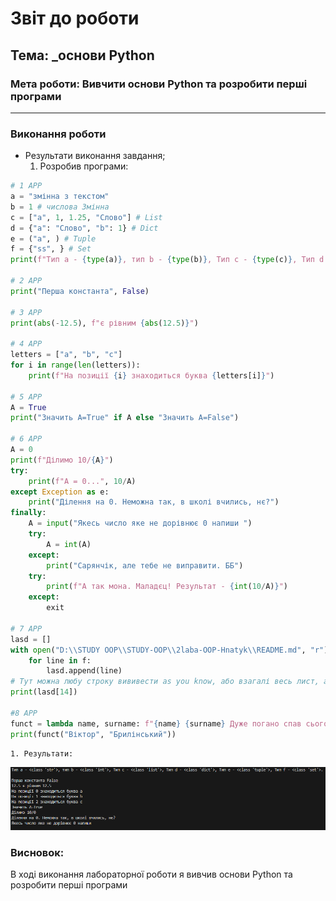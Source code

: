 # Звіт до роботи
## Тема: _основи Python 
### Мета роботи: Вивчити основи Python та розробити перші програми
---
### Виконання роботи
- Результати виконання завдання;
    1. Розробив програми:

```python
# 1 APP
a = "змінна з текстом"
b = 1 # числова Змінна
c = ["a", 1, 1.25, "Слово"] # List
d = {"a": "Слово", "b": 1} # Dict
e = ("a", ) # Tuple
f = {"ss", } # Set
print(f"Тип а - {type(a)}, тип b - {type(b)}, Тип c - {type(c)}, Тип d - {type(d)}, Тип e - {type(e)}, Тип f - {type(f)}.\n")

# 2 APP
print("Перша константа", False)

# 3 APP
print(abs(-12.5), f"є рівним {abs(12.5)}")

# 4 APP
letters = ["a", "b", "c"]
for i in range(len(letters)):
    print(f"На позиції {i} знаходиться буква {letters[i]}")

# 5 APP
A = True
print("Значить А=True" if A else "Значить А=False")

# 6 APP
A = 0
print(f"Ділимо 10/{A}")
try:
    print(f"А = 0...", 10/A)
except Exception as e:
    print("Ділення на 0. Неможна так, в школі вчились, нє?")
finally:
    A = input("Якесь число яке не дорівнює 0 напиши ")
    try:
        A = int(A)
    except:
        print("Сарянчік, але тебе не виправити. ББ")
    try:
        print(f"А так мона. Маладєц! Результат - {int(10/A)}")
    except:
        exit

# 7 APP
lasd = []
with open("D:\\STUDY OOP\\STUDY-OOP\\2laba-OOP-Hnatyk\\README.md", "r") as f:
    for line in f:
        lasd.append(line)
# Тут можна любу строку вививести as you know, або взагалі весь лист, але мені шкода терміналу і скріни будуть не красиві. Тому вивожу 14 (15) рядок, бо там норм симовли інакше будуть не панятні якісь знаки питань
print(lasd[14])

#8 APP
funct = lambda name, surname: f"{name} {surname} Дуже погано спав сьогодні. Пожалійте його, поставте 5 балів ツ"
print(funct("Віктор", "Брилінський"))
```

    1. Результати:

![alt text](https://github.com/ViktorAYE/Brylinskiy-OOP/blob/main/Laba2_Basics%20Python/Pictures/Screenshot_1.png "ІТ Коледж")

### Висновок: 

В ході виконання лабораторної роботи я вивчив основи Python та розробити перші програми
